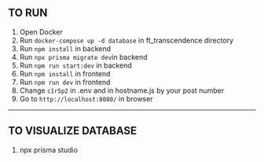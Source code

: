 TO RUN 
---------------
1. Open Docker
2. Run `docker-compose up -d database` in ft_transcendence directory 
3. Run `npm install` in backend
4. Run `npx prisma migrate dev`in backend
5. Run `npm run start:dev` in backend
6. Run `npm install` in frontend
7. Run `npm run dev` in frontend
8. Change `c1r5p2` in .env and in hostname.js by your post number 
8. Go to `http://localhost:8080/` in browser
---------------
TO VISUALIZE DATABASE
---------------
1. npx prisma studio
